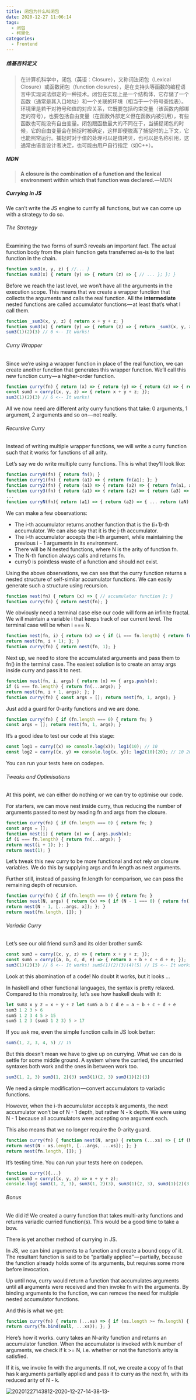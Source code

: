 ```yaml
---
title: 闭包为什么叫闭包
date: 2020-12-27 11:06:14
tags:
  - 闭包
  - 柯里化
categories:
  - Frontend
---
```


##### 维基百科定义

> 在计算机科学中，闭包（英语：Closure），又称词法闭包（Lexical Closure）或函数闭包（function closures），是在支持头等函数的编程语言中实现词法绑定的一种技术。闭包在实现上是一个结构体，它存储了一个函数（通常是其入口地址）和一个关联的环境（相当于一个符号查找表）。环境里是若干对符号和值的对应关系，它既要包括约束变量（该函数内部绑定的符号），也要包括自由变量（在函数外部定义但在函数内被引用），有些函数也可能没有自由变量。闭包跟函数最大的不同在于，当捕捉闭包的时候，它的自由变量会在捕捉时被确定，这样即便脱离了捕捉时的上下文，它也能照常运行。捕捉时对于值的处理可以是值拷贝，也可以是名称引用，这通常由语言设计者决定，也可能由用户自行指定（如C++）。

##### MDN

> **A closure is the combination of a function and the lexical environment within which that function was declared.**— MDN

##### Currying in JS

We can’t write the JS engine to currify all functions, but we can come up with a strategy to do so.

###### The Strategy

Examining the two forms of sum3 reveals an important fact. The actual function body from the plain function gets transferred as-is to the last function in the chain.

```js
function sum3(x, y, z) { //... }
function sum3(x) { return (y) => { return (z) => { // ... }; }; }

```

Before we reach the last level, we won’t have all the arguments in the execution scope. This means that we create a wrapper function that collects the arguments and calls the real function. All the **intermediate** nested functions are called accumulator functions — at least that’s what I call them.

```js
function _sum3(x, y, z) { return x + y + z; }
function sum3(x) { return (y) => { return (z) => { return _sum3(x, y, z); }; }; }
sum3(1)(2)(3) // 6 <-- It works!
```

###### Curry Wrapper

Since we’re using a wrapper function in place of the real function, we can create another function that generates this wrapper function. We’ll call this new function curry — a higher-order function.

```js
function curry(fn) { return (x) => { return (y) => { return (z) => { return fn(x, y, z); }; }; }; }
const sum3 = curry((x, y, z) => { return x + y + z; });
sum3(1)(2)(3) // 6 <-- It works!


```

All we now need are different arity curry functions that take: 0 arguments, 1 argument, 2 arguments and so on — not really.

###### Recursive Curry

Instead of writing multiple wrapper functions, we will write a curry function such that it works for functions of all arity.

Let’s say we do write multiple curry functions. This is what they’ll look like:

```js
function curry0(fn) { return fn(); }
function curry1(fn) { return (a1) => { return fn(a1); }; }
function curry2(fn) { return (a1) => { return (a2) => { return fn(a1, a2); }; }; }
function curry3(fn) { return (a1) => { return (a2) => { return (a3) => { return fn(a1, a2, a3); }; }; }; }
...
function curryN(fn){ return (a1) => { return (a2) => { ... return (aN) => { // N-th nested function return fn(a1, a2, ... aN); }; }; }; }
```

We can make a few observations:

- The i-th accumulator returns another function that is the (i+1)-th accumulator. We can also say that it is the j-th accumulator.
- The i-th accumulator accepts the i-th argument, while maintaining the previous i - 1 arguments in its environment.
- There will be N nested functions, where N is the arity of function fn.
- The N-th function always calls and returns fn.
- curry0 is pointless waste of a function and should not exist.

Using the above observations, we can see that the curry function returns a nested structure of self-similar accumulator functions. We can easily generate such a structure using recursion.

```js
function nest(fn) { return (x) => { // accumulator function }; }
function curry(fn) { return nest(fn); }
```

We obviously need a terminal case else our code will form an infinite fractal. We will maintain a variable i that keeps track of our current level. The terminal case will be when i === N.

```js
function nest(fn, i) { return (x) => { if (i === fn.length) { return fn(); }
return nest(fn, i + 1); }; }
function curry(fn) { return nest(fn, 1); }

```

Next up, we need to store the accumulated arguments and pass them to fn() in the terminal case. The easiest solution is to create an array args inside curry and pass it to nest.

```js
function nest(fn, i, args) { return (x) => { args.push(x);
if (i === fn.length) { return fn(...args); }
return nest(fn, i + 1, args); }; }
function curry(fn) { const args = []; return nest(fn, 1, args); }
```

Just add a guard for 0-arity functions and we are done.

```js
function curry(fn) { if (fn.length === 0) { return fn; }
const args = []; return nest(fn, 1, args); }

```

It’s a good idea to test our code at this stage:

```js
const log1 = curry((x) => console.log(x)); log1(10); // 10
const log2 = curry((x, y) => console.log(x, y)); log2(10)(20); // 10 20

```

You can run your tests here on codepen.

###### Tweaks and Optimisations

At this point, we can either do nothing or we can try to optimise our code.

For starters, we can move nest inside curry, thus reducing the number of arguments passed to nest by reading fn and args from the closure.

```js
function curry(fn) { if (fn.length === 0) { return fn; }
const args = [];
function nest(i) { return (x) => { args.push(x);
if (i === fn.length) { return fn(...args); }
return nest(i + 1); }; }
return nest(1); }

```

Let’s tweak this new curry to be more functional and not rely on closure variables. We do this by supplying args and fn.length as nest arguments.

Further still, instead of passing fn.length for comparison, we can pass the remaining depth of recursion.

```js
function curry(fn) { if (fn.length === 0) { return fn; }
function nest(N, args) { return (x) => { if (N - 1 === 0) { return fn(...args, x); }
return nest(N - 1, [...args, x]); }; }
return nest(fn.length, []); }
```

###### Variadic Curry

Let’s see our old friend sum3 and its older brother sum5:

```js
const sum3 = curry((x, y, z) => { return x + y + z; });
const sum5 = curry((a, b, c, d, e) => { return a + b + c + d + e; });
sum3(1)(2)(3) // 6 <-- It works! sum5(1)(2)(3)(4)(5) // 15 <-- It works!

```

Look at this abomination of a code! No doubt it works, but it looks …

In haskell and other functional languages, the syntax is pretty relaxed. Compared to this monstrosity, let’s see how haskell deals with it:

```js
let sum3 x y z = x + y + z let sum5 a b c d e = a + b + c + d + e
sum3 1 2 3 > 6
sum5 1 2 3 4 5 > 15
sum5 1 2 3 (sum3 1 2 3) 5 > 17
```

If you ask me, even the simple function calls in JS look better:

```js
sum5(1, 2, 3, 4, 5) // 15

```

But this doesn’t mean we have to give up on currying. What we can do is settle for some middle ground. A system where the curried, the uncurried syntaxes both work and the ones in between work too.

```js
sum3(1, 2, 3) sum3(1, 2)(3) sum3(1)(2, 3) sum3(1)(2)(3)

```

We need a simple modification — convert accumulators to variadic functions.

However, when the i-th accumulator accepts k arguments, the next accumulator won’t be of N - 1 depth, but rather N - k depth. We were using N - 1 because all accumulators were accepting one argument each.

This also means that we no longer require the 0-arity guard.

```js
function curry(fn) { function nest(N, args) { return (...xs) => { if (N - xs.length === 0) { return fn(...args, ...xs); }
return nest(N - xs.length, [...args, ...xs]); }; }
return nest(fn.length, []); }
```

It’s testing time. You can run your tests here on codepen.

```js
function curry(){...}
const sum3 = curry((x, y, z) => x + y + z);
console.log( sum3(1, 2, 3), sum3(1, 2)(3), sum3(1)(2, 3), sum3(1)(2)(3), ); // 6 6 6 6
```

###### Bonus

We did it! We created a curry function that takes multi-arity functions and returns variadic curried function(s). This would be a good time to take a bow.

There is yet another method of currying in JS.

In JS, we can bind arguments to a function and create a bound copy of it. The resultant function is said to be “partially applied” — partially, because the function already holds some of its arguments, but requires some more before invocation.

Up until now, curry would return a function that accumulates arguments until all arguments were received and then invoke fn with the arguments. By binding arguments to the function, we can remove the need for multiple nested accumulator functions.

And this is what we get:

```js
function curry(fn) { return (...xs) => { if (xs.length >= fn.length) { return fn(...xs); }
return curry(fn.bind(null, ...xs)); }; }
```

Here’s how it works. curry takes an N-arity function and returns an accumulator function. When the accumulator is invoked with k number of arguments, we check if k >= N, i.e. whether or not the function’s arity is satisfied.

If it is, we invoke fn with the arguments. If not, we create a copy of fn that has k arguments partially applied and pass it to curry as the next fn, with its reduced arity of N - k.

![20201227143812-2020-12-27-14-38-13-](https://raw.githubusercontent.com/CatzillaOrz/imgcdn/master/vsc_img/20201227143812-2020-12-27-14-38-13-.png)
